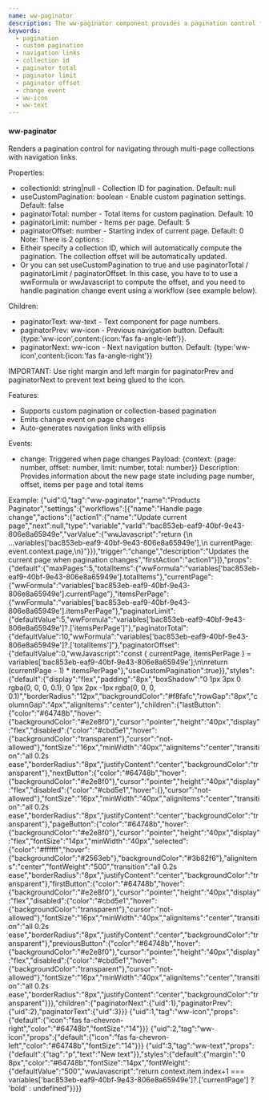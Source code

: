 ```yaml
---
name: ww-paginator
description: The ww-paginator component provides a pagination control for navigating through multi-page collections, featuring customizable settings, navigation links, and event emission on page changes.
keywords:
  - pagination
  - custom pagination
  - navigation links
  - collection id
  - paginator total
  - paginator limit
  - paginator offset
  - change event
  - ww-icon
  - ww-text
---
```


#### ww-paginator

Renders a pagination control for navigating through multi-page collections with navigation links.

Properties:
- collectionId: string|null - Collection ID for pagination. Default: null
- useCustomPagination: boolean - Enable custom pagination settings. Default: false
- paginatorTotal: number - Total items for custom pagination. Default: 10
- paginatorLimit: number - Items per page. Default: 5
- paginatorOffset: number - Starting index of current page. Default: 0
Note: There is 2 options :
- Eitheir specify a collection ID, which will automatically compute the pagination. The collection offset will be automatically updated.
- Or you can set useCustomPagination to true and use paginatorTotal / paginatorLimit / paginatorOffset. In this case, you have to to use a wwFormula or wwJavascript to compute the offset, and you need to handle pagination change event using a workflow (see example below).

Children:
- paginatorText: ww-text - Text component for page numbers.
- paginatorPrev: ww-icon - Previous navigation button. Default: {type:'ww-icon',content:{icon:'fas fa-angle-left'}}.
- paginatorNext: ww-icon - Next navigation button. Default: {type:'ww-icon',content:{icon:'fas fa-angle-right'}}

IMPORTANT: Use right margin and left margin for paginatorPrev and paginatorNext to prevent text being glued to the icon.

Features:
- Supports custom pagination or collection-based pagination
- Emits change event on page changes
- Auto-generates navigation links with ellipsis

Events:
- change: Triggered when page changes
  Payload: {context: {page: number, offset: number, limit: number, total: number}}
  Description: Provides information about the new page state including page number, offset, items per page and total items

Example:
<elements>
{"uid":0,"tag":"ww-paginator","name":"Products Paginator","settings":{"workflows":[{"name":"Handle page change","actions":{"action1":{"name":"Update current page","next":null,"type":"variable","varId":"bac853eb-eaf9-40bf-9e43-806e8a65949e","varValue":{"wwJavascript":"return {\n  ...variables['bac853eb-eaf9-40bf-9e43-806e8a65949e'],\n  currentPage: event.context.page,\n}"}}},"trigger":"change","description":"Updates the current page when pagination changes","firstAction":"action1"}]},"props":{"default":{"maxPages":5,"totalItems":{"wwFormula":"variables['bac853eb-eaf9-40bf-9e43-806e8a65949e'].totalItems"},"currentPage":{"wwFormula":"variables['bac853eb-eaf9-40bf-9e43-806e8a65949e'].currentPage"},"itemsPerPage":{"wwFormula":"variables['bac853eb-eaf9-40bf-9e43-806e8a65949e'].itemsPerPage"},"paginatorLimit":{"defaultValue":5,"wwFormula":"variables['bac853eb-eaf9-40bf-9e43-806e8a65949e']?.['itemsPerPage']"},"paginatorTotal":{"defaultValue":10,"wwFormula":"variables['bac853eb-eaf9-40bf-9e43-806e8a65949e']?.['totalItems']"},"paginatorOffset":{"defaultValue":0,"wwJavascript":"const { currentPage, itemsPerPage } = variables['bac853eb-eaf9-40bf-9e43-806e8a65949e'];\n\nreturn (currentPage - 1) * itemsPerPage"},"useCustomPagination":true}},"styles":{"default":{"display":"flex","padding":"8px","boxShadow":"0 1px 3px 0 rgba(0, 0, 0, 0.1), 0 1px 2px -1px rgba(0, 0, 0, 0.1)","borderRadius":"12px","backgroundColor":"#f8fafc","rowGap":"8px","columnGap":"4px","alignItems":"center"},"children":{"lastButton":{"color":"#64748b","hover":{"backgroundColor":"#e2e8f0"},"cursor":"pointer","height":"40px","display":"flex","disabled":{"color":"#cbd5e1","hover":{"backgroundColor":"transparent"},"cursor":"not-allowed"},"fontSize":"16px","minWidth":"40px","alignItems":"center","transition":"all 0.2s ease","borderRadius":"8px","justifyContent":"center","backgroundColor":"transparent"},"nextButton":{"color":"#64748b","hover":{"backgroundColor":"#e2e8f0"},"cursor":"pointer","height":"40px","display":"flex","disabled":{"color":"#cbd5e1","hover":{},"cursor":"not-allowed"},"fontSize":"16px","minWidth":"40px","alignItems":"center","transition":"all 0.2s ease","borderRadius":"8px","justifyContent":"center","backgroundColor":"transparent"},"pageButton":{"color":"#64748b","hover":{"backgroundColor":"#e2e8f0"},"cursor":"pointer","height":"40px","display":"flex","fontSize":"14px","minWidth":"40px","selected":{"color":"#ffffff","hover":{"backgroundColor":"#2563eb"},"backgroundColor":"#3b82f6"},"alignItems":"center","fontWeight":"500","transition":"all 0.2s ease","borderRadius":"8px","justifyContent":"center","backgroundColor":"transparent"},"firstButton":{"color":"#64748b","hover":{"backgroundColor":"#e2e8f0"},"cursor":"pointer","height":"40px","display":"flex","disabled":{"color":"#cbd5e1","hover":{"backgroundColor":"transparent"},"cursor":"not-allowed"},"fontSize":"16px","minWidth":"40px","alignItems":"center","transition":"all 0.2s ease","borderRadius":"8px","justifyContent":"center","backgroundColor":"transparent"},"previousButton":{"color":"#64748b","hover":{"backgroundColor":"#e2e8f0"},"cursor":"pointer","height":"40px","display":"flex","disabled":{"color":"#cbd5e1","hover":{"backgroundColor":"transparent"},"cursor":"not-allowed"},"fontSize":"16px","minWidth":"40px","alignItems":"center","transition":"all 0.2s ease","borderRadius":"8px","justifyContent":"center","backgroundColor":"transparent"}}},"children":{"paginatorNext":{"uid":1},"paginatorPrev":{"uid":2},"paginatorText":{"uid":3}}}
{"uid":1,"tag":"ww-icon","props":{"default":{"icon":"fas fa-chevron-right","color":"#64748b","fontSize":"14"}}}
{"uid":2,"tag":"ww-icon","props":{"default":{"icon":"fas fa-chevron-left","color":"#64748b","fontSize":"14"}}}
{"uid":3,"tag":"ww-text","props":{"default":{"tag":"p","text":"New text"}},"styles":{"default":{"margin":"0 8px","color":"#64748b","fontSize":"14px","fontWeight":{"defaultValue":"500","wwJavascript":"return context.item.index+1 === variables['bac853eb-eaf9-40bf-9e43-806e8a65949e']?.['currentPage'] ? 'bold' : undefined"}}}}
</elements>
